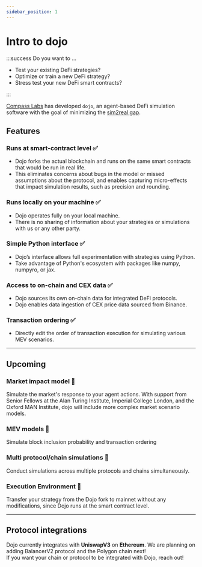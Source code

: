 ```yaml
---
sidebar_position: 1
---
```


# Intro to dojo

:::success Do you want to ...

- Test your existing DeFi strategies?
- Optimize or train a new DeFi strategy?
- Stress test your new DeFi smart contracts?

:::

[Compass Labs](https://compasslabs.ai/) has developed `dojo`, an agent-based DeFi simulation software with the goal of minimizing the [sim2real gap](https://developer.nvidia.com/blog/closing-the-sim2real-gap-with-nvidia-isaac-sim-and-nvidia-isaac-replicator/).


## Features
### Runs at smart-contract level ✅
   - Dojo forks the actual blockchain and runs on the same smart contracts that would be run in real life.
   - This eliminates concerns about bugs in the model or missed assumptions about the protocol, and enables capturing micro-effects that impact simulation results, such as precision and rounding.
 
### Runs locally on your machine ✅
   - Dojo operates fully on your local machine.
   - There is no sharing of information about your strategies or simulations with us or any other party.
 
### Simple Python interface ✅
   - Dojo’s interface allows full experimentation with strategies using Python.
   - Take advantage of Python's ecosystem with packages like numpy, numpyro, or jax.
 
### Access to on-chain and CEX data ✅
   - Dojo sources its own on-chain data for integrated DeFi protocols.
   - Dojo enables data ingestion of CEX price data sourced from Binance.
 
### Transaction ordering ✅
   - Directly edit the order of transaction execution for simulating various MEV scenarios.

___
## Upcoming 
### Market impact model 👀
Simulate the market's response to your agent actions. With support from Senior Fellows at the Alan Turing Institute, Imperial College London, and the Oxford MAN Institute, dojo will include more complex market scenario models.
### MEV models 👀
Simulate block inclusion probability and transaction ordering
### Multi protocol/chain simulations 👀
 Conduct simulations across multiple protocols and chains simultaneously.
### Execution Environment 👀
Transfer your strategy from the Dojo fork to mainnet without any modifications, since Dojo runs at the smart contract level. 

___
## Protocol integrations
Dojo currently integrates with **UniswapV3** on **Ethereum**. We are planning on adding BalancerV2 protocol and the Polygon chain next!  
If you want your chain or protocol to be integrated with Dojo, reach out! 
